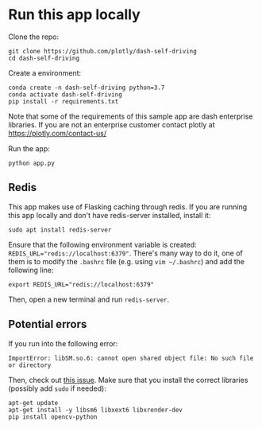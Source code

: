 # Run this app locally

Clone the repo:
```
git clone https://github.com/plotly/dash-self-driving
cd dash-self-driving
```

Create a environment:
```
conda create -n dash-self-driving python=3.7
conda activate dash-self-driving
pip install -r requirements.txt
```

Note that some of the requirements of this sample app are dash enterprise libraries. If you are not an enterprise customer contact plotly at https://plotly.com/contact-us/

Run the app:
```
python app.py
```

## Redis

This app makes use of Flasking caching through redis. If you are running this app locally and don't have redis-server installed, install it:
```
sudo apt install redis-server
```

Ensure that the following environment variable is created: `REDIS_URL="redis://localhost:6379"`. There's many way to do it, one of them is to modify the `.bashrc` file (e.g. using `vim ~/.bashrc`) and add the following line:
```
export REDIS_URL="redis://localhost:6379"
```

Then, open a new terminal and run `redis-server`.


## Potential errors

If you run into the following error:
```
ImportError: libSM.so.6: cannot open shared object file: No such file or directory
```

Then, check out [this issue](https://github.com/NVIDIA/nvidia-docker/issues/864). Make sure that you install the correct libraries (possibly add `sudo` if needed):
```
apt-get update
apt-get install -y libsm6 libxext6 libxrender-dev
pip install opencv-python
```

